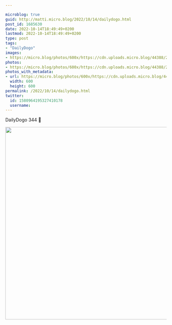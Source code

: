 ```yaml
---

microblog: true
guid: http://matti.micro.blog/2022/10/14/dailydogo.html
post_id: 1685630
date: 2022-10-14T18:49:49+0200
lastmod: 2022-10-14T18:49:49+0200
type: post
tags:
- "DailyDogo"
images:
- https://micro.blog/photos/600x/https://cdn.uploads.micro.blog/44388/2022/07c46f068e.jpg
photos:
- https://micro.blog/photos/600x/https://cdn.uploads.micro.blog/44388/2022/07c46f068e.jpg
photos_with_metadata:
- url: https://micro.blog/photos/600x/https://cdn.uploads.micro.blog/44388/2022/07c46f068e.jpg
  width: 600
  height: 600
permalink: /2022/10/14/dailydogo.html
twitter:
  id: 1580964195327410178
  username:
---
```

DailyDogo 344 🐶

<img src="/media/uploads/2022/07c46f068e.jpg" width="600" height="600" alt="" />
